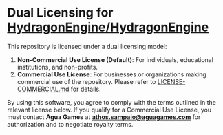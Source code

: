 # Dual Licensing for [HydragonEngine/HydragonEngine](https://github.com/Agua-Games/HydragonEngine)

This repository is licensed under a dual licensing model:

1. **Non-Commercial Use License (Default)**: For individuals, educational institutions, and non-profits.
2. **Commercial Use License**: For businesses or organizations making commercial use of the repository. Please refer to [LICENSE-COMMERCIAL.md](./LICENSE-COMMERCIAL.md) for details.

By using this software, you agree to comply with the terms outlined in the relevant license below. If you qualify for a Commercial Use License, you must contact **Agua Games** at **athos.sampaio@aguagames.com** for authorization and to negotiate royalty terms.

